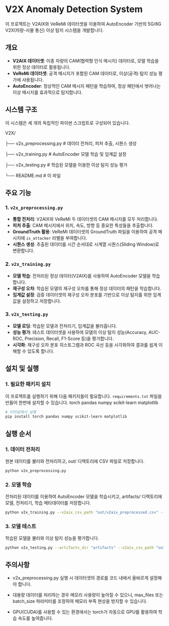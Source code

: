 # V2X Anomaly Detection System

이 프로젝트는 V2AIX와 VeReMi 데이터셋을 이용하여 AutoEncoder 기반의 5G/6G V2X(차량-사물 통신) 이상 탐지 시스템을 개발합니다.

## 개요

* **V2AIX 데이터셋**: 이종 차량의 CAM(협력형 인식 메시지) 데이터로, 모델 학습을 위한 정상 데이터로 활용됩니다.
* **VeReMi 데이터셋**: 공격 메시지가 포함된 CAM 데이터로, 이상(공격) 탐지 성능 평가에 사용됩니다.
* **AutoEncoder**: 정상적인 CAM 메시지 패턴을 학습하여, 정상 패턴에서 벗어나는 이상 메시지를 효과적으로 탐지합니다.

## 시스템 구조

이 시스템은 세 개의 독립적인 파이썬 스크립트로 구성되어 있습니다.

V2X/

├── v2x_preprocessing.py # 데이터 전처리, 피처 추출, 시퀀스 생성

├── v2x_training.py      # AutoEncoder 모델 학습 및 임계값 설정

├── v2x_testing.py       # 학습된 모델을 이용한 이상 탐지 성능 평가

└── README.md            # 이 파일



## 주요 기능

### 1. `v2x_preprocessing.py`
* **통합 전처리**: V2AIX와 VeReMi 두 데이터셋의 CAM 메시지를 모두 처리합니다.
* **피처 추출**: CAM 메시지에서 위치, 속도, 방향 등 중요한 특성들을 추출합니다.
* **GroundTruth 활용**: VeReMi 데이터셋의 GroundTruth 파일을 이용하여 공격 메시지에 `is_attacker` 라벨을 부여합니다.
* **시퀀스 생성**: 추출된 데이터를 시간 순서대로 시계열 시퀀스(Sliding Window)로 변환합니다.

### 2. `v2x_training.py`
* **모델 학습**: 전처리된 정상 데이터(V2AIX)를 사용하여 AutoEncoder 모델을 학습합니다.
* **재구성 오차**: 학습된 모델의 재구성 오차를 통해 정상 데이터의 패턴을 학습합니다.
* **임계값 설정**: 검증 데이터셋의 재구성 오차 분포를 기반으로 이상 탐지를 위한 임계값을 설정하고 저장합니다.

### 3. `v2x_testing.py`
* **모델 로딩**: 학습된 모델과 전처리기, 임계값을 불러옵니다.
* **성능 평가**: 테스트 데이터셋을 사용하여 모델의 이상 탐지 성능(Accuracy, AUC-ROC, Precision, Recall, F1-Score 등)을 평가합니다.
* **시각화**: 재구성 오차 분포 히스토그램과 ROC 곡선 등을 시각화하여 결과를 쉽게 이해할 수 있도록 합니다.

## 설치 및 실행

### 1. 필요한 패키지 설치
이 프로젝트를 실행하기 위해 다음 패키지들이 필요합니다. `requirements.txt` 파일을 만들어 한번에 설치할 수 있습니다.
torch
pandas
numpy
scikit-learn
matplotlib

```bash
# 터미널에서 실행
pip install torch pandas numpy scikit-learn matplotlib
```

## 실행 순서
### 1. 데이터 전처리 
원본 데이터를 불러와 전처리하고, out/ 디렉토리에 CSV 파일로 저장합니다.
```bash
python v2x_preprocessing.py
```

### 2. 모델 학습
전처리된 데이터를 이용하여 AutoEncoder 모델을 학습시키고, artifacts/ 디렉토리에 모델, 전처리기, 학습 메타데이터를 저장합니다.
```bash
python v2x_training.py --v2aix_csv_path "out/v2aix_preprocessed.csv" --veremi_csv_path "out/veremi_preprocessed.csv"
```

### 3. 모델 테스트
학습된 모델을 불러와 이상 탐지 성능을 평가합니다.
```bash
python v2x_testing.py --artifacts_dir "artifacts" --v2aix_csv_path "out/v2aix_preprocessed.csv" --veremi_csv_path "out/veremi_preprocessed.csv"
```

## 주의사항
- v2x_preprocessing.py 실행 시 데이터셋의 경로를 코드 내에서 올바르게 설정해야 합니다.

- 대용량 데이터를 처리하는 경우 메모리 사용량이 높아질 수 있으니, max_files 또는 batch_size 파라미터를 조정하여 메모리 부족 현상을 방지할 수 있습니다.

- GPU(CUDA)를 사용할 수 있는 환경에서는 torch가 자동으로 GPU를 활용하여 학습 속도를 높여줍니다.